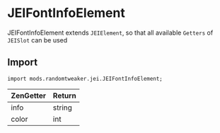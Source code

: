 # JEIFontInfoElement

JEIFontInfoElement extends `JEIElement`, so that all available `Getters` of `JEISlot` can be used

## Import

~~~zenscript
import mods.randomtweaker.jei.JEIFontInfoElement;
~~~

| ZenGetter | Return |
| :-------- | :----- |
| info      | string |
| color     | int    |

